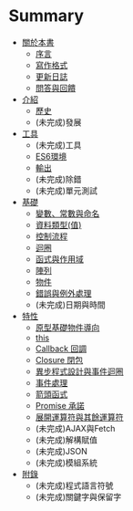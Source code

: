 # Summary

* [關於本書](README.md)
   * [序言](intro.md)
   * [寫作格式](style.md)
   * [更新日誌](changelog.md)
   * [問答與回饋](issue.md)
* [介紹](part1/README.md)
   * [歷史](part1/history.md)
   * (未完成)發展
* [工具](part2/README.md)
   * (未完成)工具
   * [ES6環境](part2/es6_env.md)
   * [輸出](part2/output.md)
   * (未完成)除錯
   * (未完成)單元測試
* [基礎](part3/README.md)
   * [變數、常數與命名](part3/var_const_naming.md)
   * [資料類型(值)](part3/datatype.md)
   * [控制流程](part3/controlflow.md)
   * [迴圈](part3/loop.md)
   * [函式與作用域](part3/function_scope.md)
   * [陣列](part3/array.md)
   * [物件](part3/object.md)
   * [錯誤與例外處理](part3/error.md)
   * (未完成)日期與時間
* [特性](part4/README.md)
   * [原型基礎物件導向](part4/prototype.md)
   * [this](part4/this.md)
   * [Callback 回調](part4/callback.md)
   * [Closure 閉包](part4/closure.md)
   * [異步程式設計與事件迴圈](part4/eventloop.md)
   * [事件處理](part4/event.md)
   * [箭頭函式](part4/arrow_function.md)
   * [Promise 承諾](part4/promise.md)
   * [展開運算符與其餘運算符](part4/rest_spread.md)
   * (未完成)AJAX與Fetch
   * (未完成)解構賦值
   * (未完成)JSON
   * (未完成)模組系統
* [附錄](part5/README.md)
   * (未完成)程式語言符號
   * (未完成)關鍵字與保留字
